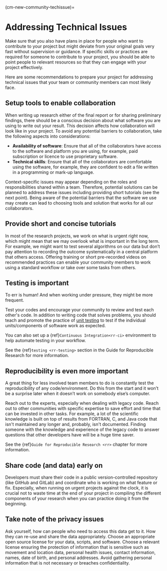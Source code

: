 (cm-new-community-techissue)=
# Addressing Technical Issues

Make sure that you also have plans in place for people who want to contribute to your project but might deviate from your original goals very fast without supervision or guidance.
If specific skills or practices are required for someone to contribute to your project, you should be able to point people to relevant resources so that they can engage with your project effectively.

Here are some recommendations to prepare your project for addressing technical issues that your team or community members can most likely face.

## Setup tools to enable collaboration

When writing up research either of the final report or for sharing preliminary findings, there should be a conscious decision about what software you are using to write out your result.
This decision affects how collaboration will look like in your project.
To avoid any potential barriers to collaboration, take the following aspects into considerations:
* **Availability of software**: Ensure that all of the collaborators have access to the software and platform you are using, for example, paid subscription or licence to use proprietary software.
* **Technical skills**: Ensure that all of the collaborators are comfortable using the software, for example, they are confident to edit a file written in a programming or mark-up language.

Context-specific issues may appear depending on the roles and responsibilities shared within a team.
Therefore, potential solutions can be planned to address these issues including providing short tutorials (see the next point).
Being aware of the potential barriers that the software we use may create can lead to choosing tools and solution that works for all our collaborators.

## Provide short and concise tutorials

In most of the research projects, we work on what is urgent right now, which might mean that we may overlook what is important in the long term.
For example, we might want to test several algorithms on our data but don’t pay attention to recording the outcome systematically in a central platform that others access.
Offering training or short pre-recorded videos on recommended practices can enable your community members to work using a standard workflow or take over some tasks from others.

## Testing is important

To err is human! And when working under pressure, they might be more frequent.

Test your codes and encourage your community to review and test each other's code.
In addition to writing code that solves problems, you should teach and promote the practice of [unit testing](http://softwaretestingfundamentals.com/unit-testing/) to test if the individual units/components of software work as expected.

You can also set up a {ref}`Continuous Integration<rr-ci>` environment to help automate testing in your workflow.

See the {ref}`testing <rr-testing>` section in the Guide for Reproducible Research for more information.

## Reproducibility is even more important

A great thing for less involved team members to do is constantly test the reproducibility of any code/environment.
Do this from the start and it won’t be a surprise later when it doesn’t work on somebody else’s computer.

Reach out to the experts, especially when dealing with legacy code.
Reach out to other communities with specific expertise to save effort and time that can be invested in other tasks. For example, a lot of the scientific knowledge is built on top of results from FORTRAN, C, and Java code that isn't maintained any longer and, probably, isn't documented. Finding someone with the knowledge and experience of the legacy code to answer questions that other developers have will be a huge time saver.

See the {ref}`Guide for Reproducible Research <rr>` chapter for more information.

## Share code (and data) early on

Developers must share their code in a public version-controlled repository (like GitHub and GitLab) and coordinate who is working on what feature or fix.
Especially, when running on urgent projects against the clock, it is crucial not to waste time at the end of your project in compiling the different components of your research when you can practice doing it from the beginning.

## Take note of the privacy issues

Ask yourself, how can people who need to access this data get to it.
How they can re-use and share the data appropriately.
Choose an appropriate open source license for your data, scripts, and software.
Choose a relevant license ensuring the protection of information that is sensitive such as movement and location data, personal health issues, contact information, names, date of birth, and personal addresses.
Avoid gathering personal information that is not necessary or breaches confidentiality.
